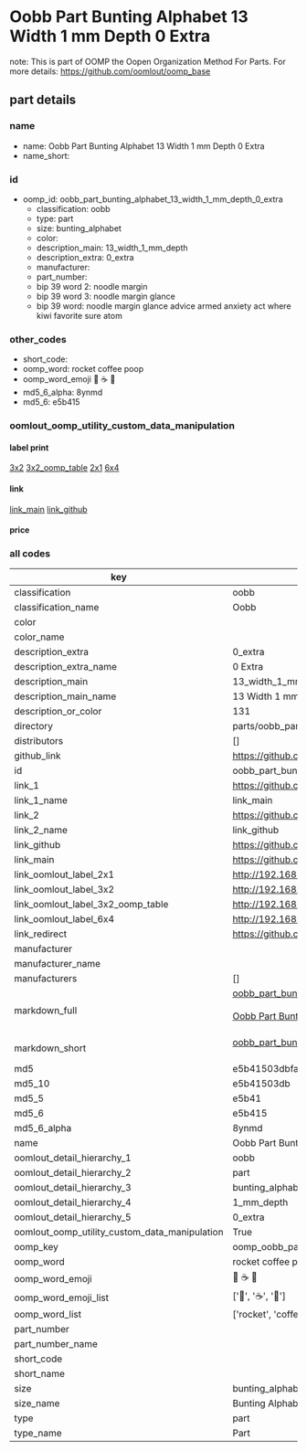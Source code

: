 # Oobb Part Bunting Alphabet 13 Width 1 mm Depth 0 Extra  

note: This is part of OOMP the Oopen Organization Method For Parts. For more details: https://github.com/oomlout/oomp_base

##  part details
  







### name
* name: Oobb Part Bunting Alphabet 13 Width 1 mm Depth 0 Extra
* name_short: 
### id
* oomp_id: oobb_part_bunting_alphabet_13_width_1_mm_depth_0_extra
  * classification: oobb
  * type: part
  * size: bunting_alphabet
  * color: 
  * description_main: 13_width_1_mm_depth
  * description_extra: 0_extra
  * manufacturer: 
  * part_number: 
  * bip 39 word 2: noodle margin
  * bip 39 word 3: noodle margin glance
  * bip 39 word: noodle margin glance advice armed anxiety act where kiwi favorite sure atom

### other_codes
* short_code: 
* oomp_word: rocket coffee poop
* oomp_word_emoji :rocket: :coffee: :poop:
* md5_6_alpha: 8ynmd
* md5_6: e5b415






### oomlout_oomp_utility_custom_data_manipulation
#### label print
[3x2](http://192.168.1.245:1112/?label=oomp%208ynmd)
[3x2_oomp_table](http://192.168.1.108:1112/?label=oomp%208ynmd)
[2x1](http://192.168.1.242:1112/?label=oomp%208ynmd)
[6x4](http://192.168.1.55:1112/?label=oomp%208ynmd)    

#### link

[link_main](https://github.com/oomlout/oomlout_oomp_version_1_messy/tree/main/parts/oobb_part_bunting_alphabet_13_width_1_mm_depth_0_extra) [link_github](https://github.com/oomlout/oomlout_oomp_version_1_messy/tree/main/parts/oobb_part_bunting_alphabet_13_width_1_mm_depth_0_extra)                             

#### price







### all codes 
| key | value |  
| --- | --- |  
| classification | oobb |  
| classification_name | Oobb |  
| color |  |  
| color_name |  |  
| description_extra | 0_extra |  
| description_extra_name | 0 Extra |  
| description_main | 13_width_1_mm_depth |  
| description_main_name | 13 Width 1 mm Depth |  
| description_or_color | 131 |  
| directory | parts/oobb_part_bunting_alphabet_13_width_1_mm_depth_0_extra |  
| distributors | [] |  
| github_link | https://github.com/oomlout/oomlout_oomp_part_src/tree/main/parts/oobb_part_bunting_alphabet_13_width_1_mm_depth_0_extra |  
| id | oobb_part_bunting_alphabet_13_width_1_mm_depth_0_extra |  
| link_1 | https://github.com/oomlout/oomlout_oomp_version_1_messy/tree/main/parts/oobb_part_bunting_alphabet_13_width_1_mm_depth_0_extra |  
| link_1_name | link_main |  
| link_2 | https://github.com/oomlout/oomlout_oomp_version_1_messy/tree/main/parts/oobb_part_bunting_alphabet_13_width_1_mm_depth_0_extra |  
| link_2_name | link_github |  
| link_github | https://github.com/oomlout/oomlout_oomp_version_1_messy/tree/main/parts/oobb_part_bunting_alphabet_13_width_1_mm_depth_0_extra |  
| link_main | https://github.com/oomlout/oomlout_oomp_version_1_messy/tree/main/parts/oobb_part_bunting_alphabet_13_width_1_mm_depth_0_extra |  
| link_oomlout_label_2x1 | http://192.168.1.242:1112/?label=oomp%208ynmd |  
| link_oomlout_label_3x2 | http://192.168.1.245:1112/?label=oomp%208ynmd |  
| link_oomlout_label_3x2_oomp_table | http://192.168.1.108:1112/?label=oomp%208ynmd |  
| link_oomlout_label_6x4 | http://192.168.1.55:1112/?label=oomp%208ynmd |  
| link_redirect | https://github.com/oomlout/oomlout_oomp_version_1_messy/tree/main/parts/oobb_part_bunting_alphabet_13_width_1_mm_depth_0_extra |  
| manufacturer |  |  
| manufacturer_name |  |  
| manufacturers | [] |  
| markdown_full | [oobb_part_bunting_alphabet_13_width_1_mm_depth_0_extra](none)<br>[](none)<br>[Oobb Part Bunting Alphabet 13 Width 1 Mm Depth 0 Extra](none)<br><br> |  
| markdown_short | [oobb_part_bunting_alphabet_13_width_1_mm_depth_0_extra](none)<br><br> |  
| md5 | e5b41503dbfa404c2805e040c561fcb0 |  
| md5_10 | e5b41503db |  
| md5_5 | e5b41 |  
| md5_6 | e5b415 |  
| md5_6_alpha | 8ynmd |  
| name | Oobb Part Bunting Alphabet 13 Width 1 mm Depth 0 Extra |  
| oomlout_detail_hierarchy_1 | oobb |  
| oomlout_detail_hierarchy_2 | part |  
| oomlout_detail_hierarchy_3 | bunting_alphabet |  
| oomlout_detail_hierarchy_4 | 1_mm_depth |  
| oomlout_detail_hierarchy_5 | 0_extra |  
| oomlout_oomp_utility_custom_data_manipulation | True |  
| oomp_key | oomp_oobb_part_bunting_alphabet_13_width_1_mm_depth_0_extra |  
| oomp_word | rocket coffee poop |  
| oomp_word_emoji | :rocket: :coffee: :poop: |  
| oomp_word_emoji_list | [':rocket:', ':coffee:', ':poop:'] |  
| oomp_word_list | ['rocket', 'coffee', 'poop'] |  
| part_number |  |  
| part_number_name |  |  
| short_code |  |  
| short_name |  |  
| size | bunting_alphabet |  
| size_name | Bunting Alphabet |  
| type | part |  
| type_name | Part |  

